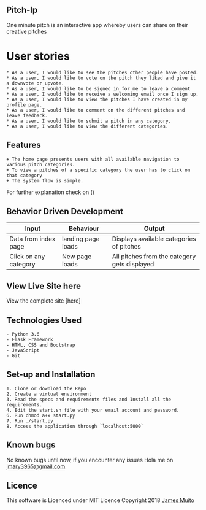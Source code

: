 ## Pitch-Ip

One minute pitch is an interactive app whereby users can share on their creative pitches

# User stories

    * As a user, I would like to see the pitches other people have posted.
    * As a user, I would like to vote on the pitch they liked and give it  a downvote or upvote.
    * As a user, I would like to be signed in for me to leave a comment
    * As a user, I would like to receive a welcoming email once I sign up.
    * As a user, I would like to view the pitches I have created in my profile page.
    * As a user, I would like to comment on the different pitches and leave feedback.
    * As a user, I would like to submit a pitch in any category.
    * As a user, I would like to view the different categories.

## Features

    + The home page presents users with all available navigation to various pitch categories.
    + To view a pitches of a specific category the user has to click on that category
    + The system flow is simple.

For further explanation check on ()

## Behavior Driven Development

| Input                 | Behaviour          | Output                                       |
| --------------------- | ------------------ | -------------------------------------------- |
| Data from index page  | landing page loads | Displays available categories of pitches     |
| Click on any category | New page loads     | All pitches from the category gets displayed |

## View Live Site here

View the complete site [here]

## Technologies Used

    - Python 3.6
    - Flask Framework
    - HTML, CSS and Bootstrap
    - JavaScript
    - Git

## Set-up and Installation

    1. Clone or download the Repo
    2. Create a virtual environment
    3. Read the specs and requirements files and Install all the requirements.
    4. Edit the start.sh file with your email account and password.
    6. Run chmod a+x start.py
    7. Run ./start.py
    8. Access the application through `localhost:5000`

## Known bugs

No known bugs until now, if you encounter any issues Hola me on [jmary3965@gmail.com](jamesmu475@gmail.com).

## Licence

This software is Licenced under MIT Licence
Copyright 2018 [James Muito](https://opensource.org)
